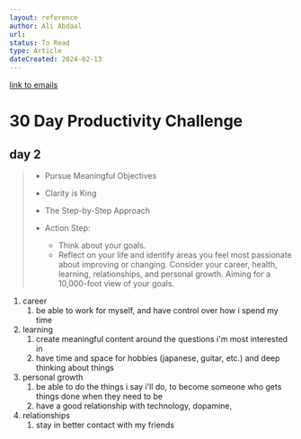 ```yaml
---
layout: reference
author: Ali Abdaal
url: 
status: To Read
type: Article
dateCreated: 2024-02-13
---
```

[link to emails](https://mail.google.com/mail/u/0/#advanced-search/subset=inbox&has=hello%40dailyproductivity.com&within=1d&sizeoperator=s_sl&sizeunit=s_smb&query=from%3A+hello%40dailyproductivity.com)
# 30 Day Productivity Challenge

## day 2

> - Pursue Meaningful Objectives
> - Clarity is King
> - The Step-by-Step Approach
> 
> - Action Step:
> 	- Think about your goals.
> 	- Reflect on your life and identify areas you feel most passionate about improving or changing. Consider your career, health, learning, relationships, and personal growth. Aiming for a 10,000-foot view of your goals. 


1. career
	1. be able to work for myself, and have control over how i spend my time
2. learning
	1. create meaningful content around the questions i'm most interested in
	2. have time and space for hobbies (japanese, guitar, etc.) and deep thinking about things
3. personal growth
	1. be able to do the things i say i'll do, to become someone who gets things done when they need to be
	2. have a good relationship with technology, dopamine, 
4. relationships
	1. stay in better contact with my friends